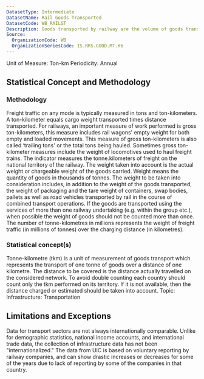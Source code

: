 ```yaml
---
DatasetType: Intermediate
DatasetName: Rail Goods Transported
DatasetCode: WB_RAILGT
Description: Goods transported by railway are the volume of goods transported by railway, measured in metric tons times kilometers traveled.
Source:
  OrganizationCode: WB
  OrganizationSeriesCode: IS.RRS.GOOD.MT.K6
---
```

Unit of Measure: Ton-km
Periodicity: Annual

## Statistical Concept and Methodology

### Methodology
Freight traffic on any mode is typically measured in tons and ton-kilometers. A ton-kilometer equals cargo weight transported times distance transported. For railways, an important measure of work performed is gross ton-kilometers, this measure includes rail wagons' empty weight for both empty and loaded movements. This measure of gross ton-kilometers is also called ‘trailing tons' or the total tons being hauled. Sometimes gross ton-kilometer measures include the weight of locomotives used to haul freight trains. The indicator measures the tonne.kilometers of freight on the national territory of the railway. The weight taken into account is the actual weight or chargeable weight of the goods carried. Weight means the quantity of goods in thousands of tonnes. The weight to be taken into consideration includes, in addition to the weight of the goods transported, the weight of packaging and the tare weight of containers, swap bodies, pallets as well as road vehicles transported by rail in the course of combined transport operations. If the goods are transported using the services of more than one railway undertaking (e.g. within the group etc.), when possible the weight of goods should not be counted more than once. The number of tonne-kilometres in millions represents the weight of freight traffic (in millions of tonnes) over the charging distance (in kilometres).

### Statistical concept(s)
Tonne-kilometre (tkm) is a unit of measurement of goods transport which represents the transport of one tonne of goods over a distance of one kilometre. The distance to be covered is the distance actually travelled on the considered network. To avoid double counting each country should count only the tkm performed on its territory. If it is not available, then the distance charged or estimated should be taken into account.
Topic: Infrastructure: Transportation

## Limitations and Exceptions
Data for transport sectors are not always internationally comparable. Unlike for demographic statistics, national income accounts, and international trade data, the collection of infrastructure data has not been "internationalized." The data from UIC is based on voluntary reporting by railway companies, and can show drastic increases or decreases for some of the years due to lack of reporting by some of the companies in that country.


